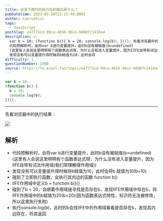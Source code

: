 ```yaml
---
title: 说说下面代码执行后的输出是什么？
pubDatetime: 2023-05-20T22:15:49.000Z
author: caorushizi
tags:
  - JavaScript
postSlug: e47771cd-99ca-4650-96ce-66087c1418a4
description: >-
  var b = 10; (function b(){ b = 20; console.log(b); })(); 先看浏览器中的执行结果： 解析
  代码预解析时，会将var b进行变量提升，此时b没有被赋值(b=undefined)
  (这里有人会说这里明明有个函数表达式呀，为什么没有进入变量提升，因为IIFE自带有词法作用域(我们常理解得作用域))
  发现没有可以变量提升得时候将b赋值为10，此时会将
difficulty: 1
questionNumber: 1988
source: https://fe.ecool.fun/topic/e47771cd-99ca-4650-96ce-66087c1418a4
---
```


```js
var b = 10;
(function b() {
  b = 20;
  console.log(b);
})();
```

---

先看浏览器中的执行结果：

![](https://static.ecool.fun/others/619e2a00-4b97-4c4b-b4be-e8c847cc5dcb.png)

## 解析

- 代码预解析时，会将var b进行变量提升，此时b没有被赋值(b=undefined) (这里有人会说这里明明有个函数表达式呀，为什么没有进入变量提升，因为IIFE自带有词法作用域(我们常理解得作用域))
- 发现没有可以变量提升得时候将b赋值为10，此时会将b 赋值为10(b=10)
- 碰到了立即执行函数，会执行其内边的函数 function b()
- IIFE作用域中定义b = function b(){}
- 碰到了b = 20，会顺着作用域链寻找是否存在b，发现IIFE作用域中存在b，将IIFE作用域中的b赋值为20(b=20)(因为函数表达式特性，标识符无法被修改，所以这里执行失败)
- 执行console.log(b)，此时的b会找IIFE中的作用域看看是否存在b，发现其内边存在，将其返回
